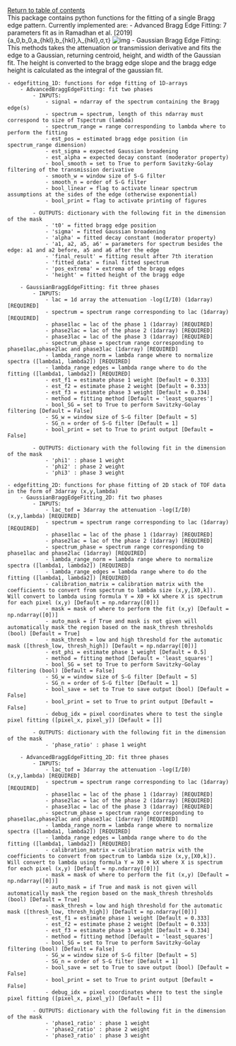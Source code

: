 [Return to table of contents](index.md)<br/>
This package contains python functions for the fitting of a single Bragg edge pattern.
Currently implemented are:
    - Advanced Bragg Edge Fitting: 7 parameters fit as in Ramadhan et al. [2019] {a_0,b_0,a_{hkl},b_{hkl},λ_{hkl},σ,τ}
    ![img](https://latex.codecogs.com/svg.latex?T(\lambda)=\exp{[-a_0+b_0\lambda]}\times(\exp{[-(a_{hkl}+b_{hkl}\lambda)]+\{1-\exp{[-(a_{hkl}+b_{hkl}\lambda)]\})\times\frac{1}{2}[\mathrm{erfc}(-\frac{\lambda-\lambda_{hkl}}{2^{1/2}\sigma})-\exp{(-\frac{\lambda-\lambda_{hkl}}{\tau}+\frac{\sigma^2}{2\tau^2})}\times\mathrm{erfc}(-\frac{\lambda-\lambda_{hkl}}{2^{1/2}\sigma}+\frac{\sigma}{\tau})])
    - Gaussian Bragg Edge Fitting: This methods takes the attenuation or transmission derivative and fits the edge to a Gaussian, returning centroid, height, and width of the Gaussian fit. The height is converted to the bragg edge slope and the bragg edge height is calculated as the integral of the gaussian fit.

    - edgefitting_1D: functions for edge fitting of 1D-arrays
        - AdvancedBraggEdgeFitting: fit two phases
            - INPUTS:
                - signal = ndarray of the spectrum containing the Bragg edge(s)
                - spectrum = spectrum, length of this ndarray must correspond to size of Tspectrum (lambda)
                - spectrum_range = range corresponding to lambda where to perform the fitting
                - est_pos = estimated bragg edge position (in spectrum_range dimension)
                - est_sigma = expected Gaussian broadening
                - est_alpha = expected decay constant (moderator property)
                - bool_smooth = set to True to perform Savitzky-Golay filtering of the transmission derivative
                - smooth_w = window size of S-G filter
                - smooth_n = order of S-G filter
                - bool_linear = flag to activate linear spectrum assumptions at the sides of the edge (otherwise exponential)
                - bool_print = flag to activate printing of figures

            - OUTPUTS: dictionary with the following fit in the dimension of the mask
                - 't0' = fitted bragg edge position
                - 'sigma' = fitted Gaussian broadening
                - 'alpha' = fitted decay constant (moderator property)
                - 'a1, a2, a5, a6' = parameters for spectrum besides the edge: a1 and a2 before, a5 and a6 after the edge
                - 'final_result' = fitting result after 7th iteration
                - 'fitted_data' = final fitted spectrum 
                - 'pos_extrema' = extrema of the bragg edges
                - 'height' = fitted height of the bragg edge

        - GaussianBraggEdgeFitting: fit three phases
            - INPUTS:
                - lac = 1d array the attenuation -log(I/I0) (1darray) [REQUIRED]
                - spectrum = spectrum range corresponding to lac (1darray) [REQUIRED]
                - phase1lac = lac of the phase 1 (1darray) [REQUIRED]
                - phase2lac = lac of the phase 2 (1darray) [REQUIRED]
                - phase3lac = lac of the phase 3 (1darray) [REQUIRED]
                - spectrum_phase = spectrum range corresponding to phase1lac,phase2lac and phase3lac (1darray) [REQUIRED]
                - lambda_range_norm = lambda range where to normalize spectra ([lambda1, lambda2]) [REQUIRED]
                - lambda_range_edges = lambda range where to do the fitting ([lambda1, lambda2]) [REQUIRED]
                - est_f1 = estimate phase 1 weight [Default = 0.333]
                - est_f2 = estimate phase 2 weight [Default = 0.333]
                - est_f3 = estimate phase 3 weight [Default = 0.334]
                - method = fitting method [Default = 'least_squares']
                - bool_SG = set to True to perform Savitzky-Golay filtering [Default = False]
                - SG_w = window size of S-G filter [Default = 5]
                - SG_n = order of S-G filter [Default = 1]
                - bool_print = set to True to print output [Default = False]

            - OUTPUTS: dictionary with the following fit in the dimension of the mask
                - 'phi1' : phase 1 weight
                - 'phi2' : phase 2 weight
                - 'phi3' : phase 3 weight

    - edgefitting_2D: functions for phase fitting of 2D stack of TOF data in the form of 3darray (x,y,lambda)
        - GaussianBraggEdgeFitting_2D: fit two phases
            - INPUTS:
                - lac_tof = 3darray the attenuation -log(I/I0) (x,y,lambda) [REQUIRED]
                - spectrum = spectrum range corresponding to lac (1darray) [REQUIRED]
                - phase1lac = lac of the phase 1 (1darray) [REQUIRED]
                - phase2lac = lac of the phase 2 (1darray) [REQUIRED]
                - spectrum_phase = spectrum range corresponding to phase1lac and phase2lac (1darray) [REQUIRED]
                - lambda_range_norm = lambda range where to normalize spectra ([lambda1, lambda2]) [REQUIRED]
                - lambda_range_edges = lambda range where to do the fitting ([lambda1, lambda2]) [REQUIRED]
                - calibration_matrix = calibration matrix with the coefficients to convert from spectrum to lambda size (x,y,[X0,k]). Will convert to lambda using formula Y = X0 + kX where X is spectrum for each pixel (x,y) [Default = np.ndarray([0])]
                - mask = mask of where to perform the fit (x,y) [Default = np.ndarray([0])]
                - auto_mask = if True and mask is not given will automatically mask the region based on the mask_thresh thresholds (bool) [Default = True]
                - mask_thresh = low and high threshold for the automatic mask ([thresh_low, thresh_high]) [Default = np.ndarray([0])]
                - est_phi = estimate phase 1 weight [Default = 0.5]
                - method = fitting method [Default = 'least_squares']
                - bool_SG = set to True to perform Savitzky-Golay filtering (bool) [Default = False]
                - SG_w = window size of S-G filter [Default = 5]
                - SG_n = order of S-G filter [Default = 1]
                - bool_save = set to True to save output (bool) [Default = False]
                - bool_print = set to True to print output [Default = False]
                - debug_idx = pixel coordinates where to test the single pixel fitting ([pixel_x, pixel_y]) [Default = []]

            - OUTPUTS: dictionary with the following fit in the dimension of the mask
                - 'phase_ratio' : phase 1 weight

        - AdvancedBraggEdgeFitting_2D: fit three phases
            - INPUTS:
                - lac_tof = 3darray the attenuation -log(I/I0) (x,y,lambda) [REQUIRED]
                - spectrum = spectrum range corresponding to lac (1darray) [REQUIRED]
                - phase1lac = lac of the phase 1 (1darray) [REQUIRED]
                - phase2lac = lac of the phase 2 (1darray) [REQUIRED]
                - phase3lac = lac of the phase 3 (1darray) [REQUIRED]
                - spectrum_phase = spectrum range corresponding to phase1lac,phase2lac and phase3lac (1darray) [REQUIRED]
                - lambda_range_norm = lambda range where to normalize spectra ([lambda1, lambda2]) [REQUIRED]
                - lambda_range_edges = lambda range where to do the fitting ([lambda1, lambda2]) [REQUIRED]
                - calibration_matrix = calibration matrix with the coefficients to convert from spectrum to lambda size (x,y,[X0,k]). Will convert to lambda using formula Y = X0 + kX where X is spectrum for each pixel (x,y) [Default = np.ndarray([0])]
                - mask = mask of where to perform the fit (x,y) [Default = np.ndarray([0])]
                - auto_mask = if True and mask is not given will automatically mask the region based on the mask_thresh thresholds (bool) [Default = True]
                - mask_thresh = low and high threshold for the automatic mask ([thresh_low, thresh_high]) [Default = np.ndarray([0])]
                - est_f1 = estimate phase 1 weight [Default = 0.333]
                - est_f2 = estimate phase 2 weight [Default = 0.333]
                - est_f3 = estimate phase 3 weight [Default = 0.334]
                - method = fitting method [Default = 'least_squares']
                - bool_SG = set to True to perform Savitzky-Golay filtering (bool) [Default = False]
                - SG_w = window size of S-G filter [Default = 5]
                - SG_n = order of S-G filter [Default = 1]
                - bool_save = set to True to save output (bool) [Default = False]
                - bool_print = set to True to print output [Default = False]
                - debug_idx = pixel coordinates where to test the single pixel fitting ([pixel_x, pixel_y]) [Default = []]

            - OUTPUTS: dictionary with the following fit in the dimension of the mask
                - 'phase1_ratio' : phase 1 weight
                - 'phase2_ratio' : phase 2 weight
                - 'phase3_ratio' : phase 3 weight